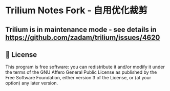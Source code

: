# Trilium Notes Fork  - 自用优化裁剪

## Trilium is in maintenance mode - see details in https://github.com/zadam/trilium/issues/4620

## 🔑 License

This program is free software: you can redistribute it and/or modify it under the terms of the GNU Affero General Public License as published by the Free Software Foundation, either version 3 of the License, or (at your option) any later version.
